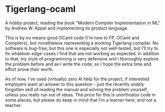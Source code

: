 # Tigerlang-ocaml
A hobby project, reading the book "Modern Compiler Implementation in ML" by Andrew W. Appel and implementing its product language.

This is by no means good OCaml code (I'm new to FP, OCaml and Compilers), but nonetheless representing a working Tigerlang compiler. No software is bug-free, but this one is especially not well-tested, but I'll try to fix whatever edge-cases I find that are not working as expected. In addition to that, my style of programming is very defensive and I thoroughly explore the problem before and as I write the code, so I hope the extra time and effort prove their worth.

As of now, I've used (virtually) zero AI help for the project, if interested employers want an answer to this question - just the recently widely forgotten skill of reading the manual and solving the problem yourself, unless you really run out of ideas. The price for this is unorthodox code in some places, but please do keep in mind that I'm a learner here, and not a teacher.
